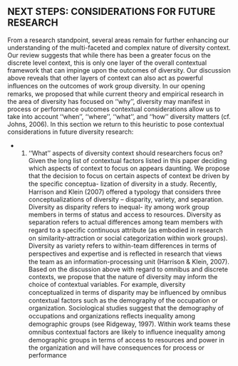 ## NEXT STEPS: CONSIDERATIONS FOR FUTURE RESEARCH

From a research standpoint, several areas remain for further enhancing our understanding of the multi-faceted and complex nature of diversity context. Our review suggests that while there has been a greater focus on the discrete level context, this is only one layer of the overall contextual framework that can impinge upon the outcomes of diversity. Our discussion above reveals that other layers of context can also act as powerful inﬂuences on the outcomes of work group diversity. In our opening remarks, we proposed that while current theory and empirical research in the area of diversity has focused on ‘‘why’’, diversity may manifest in process or performance outcomes contextual considerations allow us to take into account ‘‘when’’, ‘‘where’’, ‘‘what’’, and ‘‘how’’ diversity matters (cf. Johns, 2006). In this section we return to this heuristic to pose contextual considerations in future diversity research:

- 1. ‘‘What’’ aspects of diversity context should researchers focus on? Given the long list of contextual factors listed in this paper deciding which aspects of context to focus on appears daunting. We propose that the decision to focus on certain aspects of context be driven by the speciﬁc conceptua- lization of diversity in a study. Recently, Harrison and Klein (2007) offered a typology that considers three conceptualizations of diversity – disparity, variety, and separation. Diversity as disparity refers to inequal- ity among work group members in terms of status and access to resources. Diversity as separation refers to actual differences among team members with regard to a speciﬁc continuous attribute (as embodied in research on similarity-attraction or social categorization within work groups). Diversity as variety refers to within-team differences in terms of perspectives and expertise and is reﬂected in research that views the team as an information-processing unit (Harrison & Klein, 2007). Based on the discussion above with regard to omnibus and discrete contexts, we propose that the nature of diversity may inform the choice of contextual variables. For example, diversity conceptualized in terms of disparity may be inﬂuenced by omnibus contextual factors such as the demography of the occupation or organization. Sociological studies suggest that the demography of occupations and organizations reﬂects inequality among demographic groups (see Ridgeway, 1997). Within work teams these omnibus contextual factors are likely to inﬂuence inequality among demographic groups in terms of access to resources and power in the organization and will have consequences for process or performance